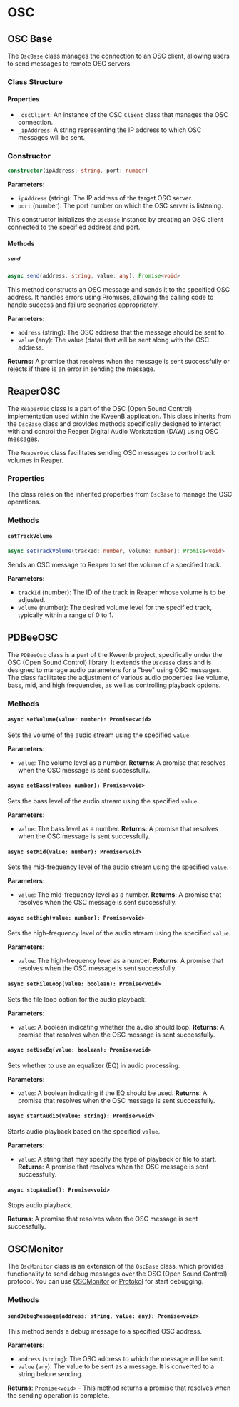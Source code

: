 # OSC

## OSC Base

The `OscBase` class manages the connection to an OSC client, allowing users to send messages to remote OSC servers.

### Class Structure

#### Properties

- `_oscClient`: An instance of the OSC `Client` class that manages the OSC connection.
- `_ipAddress`: A string representing the IP address to which OSC messages will be sent.

### Constructor

```typescript
constructor(ipAddress: string, port: number)
```

**Parameters:**

- `ipAddress` (string): The IP address of the target OSC server.
- `port` (number): The port number on which the OSC server is listening.

This constructor initializes the `OscBase` instance by creating an OSC client connected to the specified address and port.

#### Methods

##### `send`

```typescript
async send(address: string, value: any): Promise<void>
```

This method constructs an OSC message and sends it to the specified OSC address. It handles errors using Promises, allowing the calling code to handle success and failure scenarios appropriately.

**Parameters:**

- `address` (string): The OSC address that the message should be sent to.
- `value` (any): The value (data) that will be sent along with the OSC address.

**Returns:** A promise that resolves when the message is sent successfully or rejects if there is an error in sending the message.

## ReaperOSC

The `ReaperOsc` class is a part of the OSC (Open Sound Control) implementation used within the KweenB application. This class inherits from the `OscBase` class and provides methods specifically designed to interact with and control the Reaper Digital Audio Workstation (DAW) using OSC messages.

The `ReaperOsc` class facilitates sending OSC messages to control track volumes in Reaper.

### Properties

The class relies on the inherited properties from `OscBase` to manage the OSC operations.

### Methods

#### `setTrackVolume`

```typescript
async setTrackVolume(trackId: number, volume: number): Promise<void>
```

Sends an OSC message to Reaper to set the volume of a specified track.

**Parameters:**

- `trackId` (number): The ID of the track in Reaper whose volume is to be adjusted.
- `volume` (number): The desired volume level for the specified track, typically within a range of 0 to 1.

## PDBeeOSC

The `PDBeeOsc` class is a part of the Kweenb project, specifically under the OSC (Open Sound Control) library. It extends the `OscBase` class and is designed to manage audio parameters for a "bee" using OSC messages. The class facilitates the adjustment of various audio properties like volume, bass, mid, and high frequencies, as well as controlling playback options.

### Methods

#### `async setVolume(value: number): Promise<void>`

Sets the volume of the audio stream using the specified `value`.

**Parameters**:

- `value`: The volume level as a number.
  **Returns**: A promise that resolves when the OSC message is sent successfully.

#### `async setBass(value: number): Promise<void>`

Sets the bass level of the audio stream using the specified `value`.

**Parameters**:

- `value`: The bass level as a number.
  **Returns**: A promise that resolves when the OSC message is sent successfully.

#### `async setMid(value: number): Promise<void>`

Sets the mid-frequency level of the audio stream using the specified `value`.

**Parameters**:

- `value`: The mid-frequency level as a number.
  **Returns**: A promise that resolves when the OSC message is sent successfully.

#### `async setHigh(value: number): Promise<void>`

Sets the high-frequency level of the audio stream using the specified `value`.

**Parameters**:

- `value`: The high-frequency level as a number.
  **Returns**: A promise that resolves when the OSC message is sent successfully.

#### `async setFileLoop(value: boolean): Promise<void>`

Sets the file loop option for the audio playback.

**Parameters**:

- `value`: A boolean indicating whether the audio should loop.
  **Returns**: A promise that resolves when the OSC message is sent successfully.

#### `async setUseEq(value: boolean): Promise<void>`

Sets whether to use an equalizer (EQ) in audio processing.

**Parameters**:

- `value`: A boolean indicating if the EQ should be used.
  **Returns**: A promise that resolves when the OSC message is sent successfully.

#### `async startAudio(value: string): Promise<void>`

Starts audio playback based on the specified `value`.

**Parameters**:

- `value`: A string that may specify the type of playback or file to start.
  **Returns**: A promise that resolves when the OSC message is sent successfully.

#### `async stopAudio(): Promise<void>`

Stops audio playback.

**Returns**: A promise that resolves when the OSC message is sent successfully.

## OSCMonitor

The `OscMonitor` class is an extension of the `OscBase` class, which provides functionality to send debug messages over the OSC (Open Sound Control) protocol. You can use [OSCMonitor](https://www.kasperkamperman.com/blog/processing-code/osc-datamonitor/) or [Protokol](https://hexler.net/protokol) for start debugging.

### Methods

#### `sendDebugMessage(address: string, value: any): Promise<void>`

This method sends a debug message to a specified OSC address.

**Parameters**:

- `address` (`string`): The OSC address to which the message will be sent.
- `value` (`any`): The value to be sent as a message. It is converted to a string before sending.

**Returns**: `Promise<void>` - This method returns a promise that resolves when the sending operation is complete.
